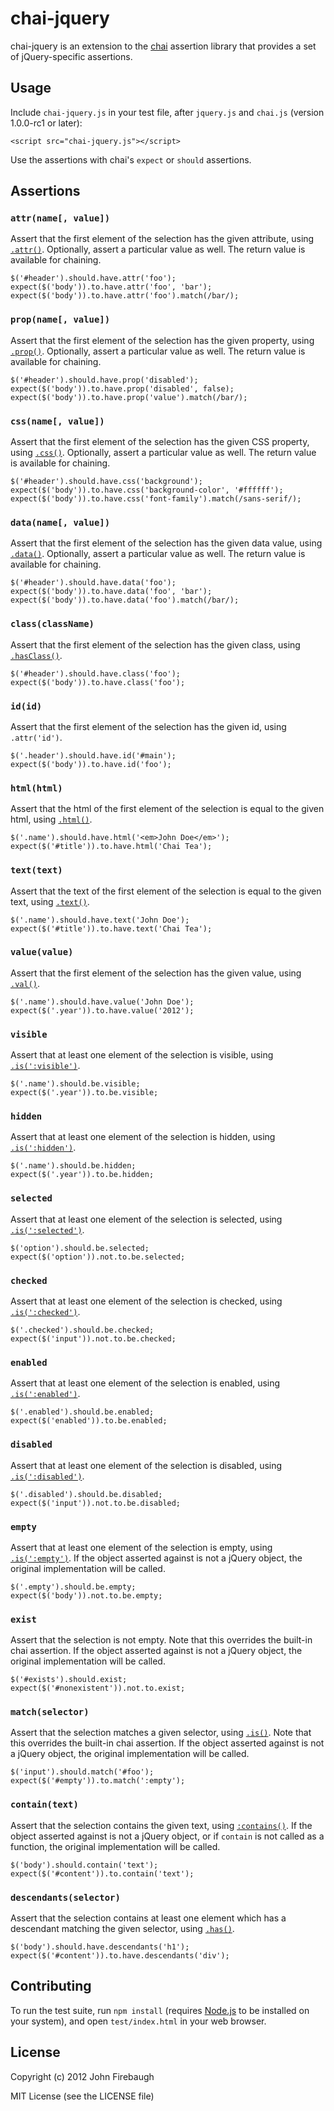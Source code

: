 # chai-jquery

chai-jquery is an extension to the [chai](http://chaijs.com/) assertion library that
provides a set of jQuery-specific assertions.

## Usage

Include `chai-jquery.js` in your test file, after `jquery.js` and `chai.js` (version 1.0.0-rc1 or later):

    <script src="chai-jquery.js"></script>

Use the assertions with chai's `expect` or `should` assertions.

## Assertions

### `attr(name[, value])`
Assert that the first element of the selection has the given attribute, using [`.attr()`](http://api.jquery.com/attr/).
Optionally, assert a particular value as well. The return value is available for chaining.

    $('#header').should.have.attr('foo');
    expect($('body')).to.have.attr('foo', 'bar');
    expect($('body')).to.have.attr('foo').match(/bar/);

### `prop(name[, value])`
Assert that the first element of the selection has the given property, using [`.prop()`](http://api.jquery.com/prop/).
Optionally, assert a particular value as well. The return value is available for chaining.

    $('#header').should.have.prop('disabled');
    expect($('body')).to.have.prop('disabled', false);
    expect($('body')).to.have.prop('value').match(/bar/);

### `css(name[, value])`
Assert that the first element of the selection has the given CSS property, using [`.css()`](http://api.jquery.com/css/).
Optionally, assert a particular value as well. The return value is available for chaining.

    $('#header').should.have.css('background');
    expect($('body')).to.have.css('background-color', '#ffffff');
    expect($('body')).to.have.css('font-family').match(/sans-serif/);

### `data(name[, value])`
Assert that the first element of the selection has the given data value, using [`.data()`](http://api.jquery.com/data/).
Optionally, assert a particular value as well. The return value is available for chaining.

    $('#header').should.have.data('foo');
    expect($('body')).to.have.data('foo', 'bar');
    expect($('body')).to.have.data('foo').match(/bar/);

### `class(className)`
Assert that the first element of the selection has the given class, using [`.hasClass()`](http://api.jquery.com/hasClass/).

    $('#header').should.have.class('foo');
    expect($('body')).to.have.class('foo');

### `id(id)`
Assert that the first element of the selection has the given id, using `.attr('id')`.

    $('.header').should.have.id('#main');
    expect($('body')).to.have.id('foo');

### `html(html)`
Assert that the html of the first element of the selection is equal to the given html, using [`.html()`](http://api.jquery.com/html/).

    $('.name').should.have.html('<em>John Doe</em>');
    expect($('#title')).to.have.html('Chai Tea');

### `text(text)`
Assert that the text of the first element of the selection is equal to the given text, using [`.text()`](http://api.jquery.com/text/).

    $('.name').should.have.text('John Doe');
    expect($('#title')).to.have.text('Chai Tea');

### `value(value)`
Assert that the first element of the selection has the given value, using [`.val()`](http://api.jquery.com/val/).

    $('.name').should.have.value('John Doe');
    expect($('.year')).to.have.value('2012');

### `visible`
Assert that at least one element of the selection is visible, using [`.is(':visible')`](http://api.jquery.com/:visible/).

    $('.name').should.be.visible;
    expect($('.year')).to.be.visible;

### `hidden`
Assert that at least one element of the selection is hidden, using [`.is(':hidden')`](http://api.jquery.com/:hidden/).

    $('.name').should.be.hidden;
    expect($('.year')).to.be.hidden;

### `selected`
Assert that at least one element of the selection is selected, using [`.is(':selected')`](http://api.jquery.com/:selected/).

    $('option').should.be.selected;
    expect($('option')).not.to.be.selected;

### `checked`
Assert that at least one element of the selection is checked, using [`.is(':checked')`](http://api.jquery.com/:checked/).

    $('.checked').should.be.checked;
    expect($('input')).not.to.be.checked;

### `enabled`
Assert that at least one element of the selection is enabled, using [`.is(':enabled')`](http://api.jquery.com/:enabled/).

    $('.enabled').should.be.enabled;
    expect($('enabled')).to.be.enabled;

### `disabled`
Assert that at least one element of the selection is disabled, using [`.is(':disabled')`](http://api.jquery.com/:disabled/).

    $('.disabled').should.be.disabled;
    expect($('input')).not.to.be.disabled;

### `empty`
Assert that at least one element of the selection is empty, using [`.is(':empty')`](http://api.jquery.com/empty-selector/).
If the object asserted against is not a jQuery object, the original implementation will be called.

    $('.empty').should.be.empty;
    expect($('body')).not.to.be.empty;

### `exist`
Assert that the selection is not empty. Note that this overrides the built-in chai assertion. If the object asserted
against is not a jQuery object, the original implementation will be called.

    $('#exists').should.exist;
    expect($('#nonexistent')).not.to.exist;

### `match(selector)`
Assert that the selection matches a given selector, using [`.is()`](http://api.jquery.com/is/). Note that this overrides
the built-in chai assertion. If the object asserted against is not a jQuery object, the original implementation will be called.

    $('input').should.match('#foo');
    expect($('#empty')).to.match(':empty');

### `contain(text)`
Assert that the selection contains the given text, using [`:contains()`](http://api.jquery.com/contains-selector/).
If the object asserted against is not a jQuery object, or if `contain` is not called as a function, the original
implementation will be called.

    $('body').should.contain('text');
    expect($('#content')).to.contain('text');

### `descendants(selector)`
Assert that the selection contains at least one element which has a descendant matching the given selector,
using [`.has()`](http://api.jquery.com/has/).

    $('body').should.have.descendants('h1');
    expect($('#content')).to.have.descendants('div');

## Contributing

To run the test suite, run `npm install` (requires
[Node.js](http://nodejs.org/) to be installed on your system), and open
`test/index.html` in your web browser.

## License

Copyright (c) 2012 John Firebaugh

MIT License (see the LICENSE file)
